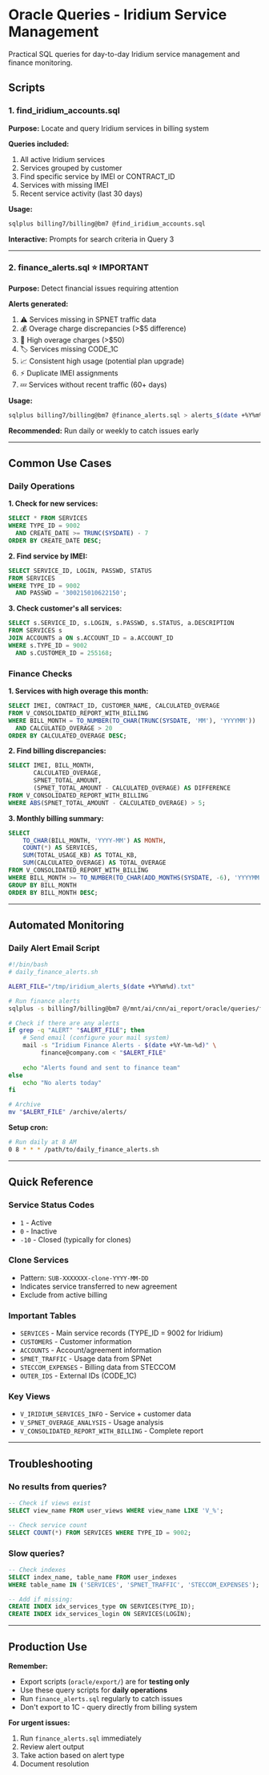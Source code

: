 # Oracle Queries - Iridium Service Management

Practical SQL queries for day-to-day Iridium service management and finance monitoring.

## Scripts

### 1. find_iridium_accounts.sql
**Purpose:** Locate and query Iridium services in billing system

**Queries included:**
1. All active Iridium services
2. Services grouped by customer
3. Find specific service by IMEI or CONTRACT_ID
4. Services with missing IMEI
5. Recent service activity (last 30 days)

**Usage:**
```bash
sqlplus billing7/billing@bm7 @find_iridium_accounts.sql
```

**Interactive:** Prompts for search criteria in Query 3

---

### 2. finance_alerts.sql ⭐ IMPORTANT
**Purpose:** Detect financial issues requiring attention

**Alerts generated:**
1. ⚠️ Services missing in SPNET traffic data
2. 💰 Overage charge discrepancies (>$5 difference)
3. 🔴 High overage charges (>$50)
4. 🏷️ Services missing CODE_1C
5. 📈 Consistent high usage (potential plan upgrade)
6. ⚡ Duplicate IMEI assignments
7. 💤 Services without recent traffic (60+ days)

**Usage:**
```bash
sqlplus billing7/billing@bm7 @finance_alerts.sql > alerts_$(date +%Y%m%d).txt
```

**Recommended:** Run daily or weekly to catch issues early

---

## Common Use Cases

### Daily Operations

**1. Check for new services:**
```sql
SELECT * FROM SERVICES 
WHERE TYPE_ID = 9002 
  AND CREATE_DATE >= TRUNC(SYSDATE) - 7
ORDER BY CREATE_DATE DESC;
```

**2. Find service by IMEI:**
```sql
SELECT SERVICE_ID, LOGIN, PASSWD, STATUS 
FROM SERVICES 
WHERE TYPE_ID = 9002 
  AND PASSWD = '300215010622150';
```

**3. Check customer's all services:**
```sql
SELECT s.SERVICE_ID, s.LOGIN, s.PASSWD, s.STATUS, a.DESCRIPTION
FROM SERVICES s
JOIN ACCOUNTS a ON s.ACCOUNT_ID = a.ACCOUNT_ID
WHERE s.TYPE_ID = 9002
  AND s.CUSTOMER_ID = 255168;
```

### Finance Checks

**1. Services with high overage this month:**
```sql
SELECT IMEI, CONTRACT_ID, CUSTOMER_NAME, CALCULATED_OVERAGE
FROM V_CONSOLIDATED_REPORT_WITH_BILLING
WHERE BILL_MONTH = TO_NUMBER(TO_CHAR(TRUNC(SYSDATE, 'MM'), 'YYYYMM'))
  AND CALCULATED_OVERAGE > 20
ORDER BY CALCULATED_OVERAGE DESC;
```

**2. Find billing discrepancies:**
```sql
SELECT IMEI, BILL_MONTH, 
       CALCULATED_OVERAGE, 
       SPNET_TOTAL_AMOUNT,
       (SPNET_TOTAL_AMOUNT - CALCULATED_OVERAGE) AS DIFFERENCE
FROM V_CONSOLIDATED_REPORT_WITH_BILLING
WHERE ABS(SPNET_TOTAL_AMOUNT - CALCULATED_OVERAGE) > 5;
```

**3. Monthly billing summary:**
```sql
SELECT 
    TO_CHAR(BILL_MONTH, 'YYYY-MM') AS MONTH,
    COUNT(*) AS SERVICES,
    SUM(TOTAL_USAGE_KB) AS TOTAL_KB,
    SUM(CALCULATED_OVERAGE) AS TOTAL_OVERAGE
FROM V_CONSOLIDATED_REPORT_WITH_BILLING
WHERE BILL_MONTH >= TO_NUMBER(TO_CHAR(ADD_MONTHS(SYSDATE, -6), 'YYYYMM'))
GROUP BY BILL_MONTH
ORDER BY BILL_MONTH DESC;
```

---

## Automated Monitoring

### Daily Alert Email Script

```bash
#!/bin/bash
# daily_finance_alerts.sh

ALERT_FILE="/tmp/iridium_alerts_$(date +%Y%m%d).txt"

# Run finance alerts
sqlplus -s billing7/billing@bm7 @/mnt/ai/cnn/ai_report/oracle/queries/finance_alerts.sql > "$ALERT_FILE"

# Check if there are any alerts
if grep -q "ALERT" "$ALERT_FILE"; then
    # Send email (configure your mail system)
    mail -s "Iridium Finance Alerts - $(date +%Y-%m-%d)" \
         finance@company.com < "$ALERT_FILE"
    
    echo "Alerts found and sent to finance team"
else
    echo "No alerts today"
fi

# Archive
mv "$ALERT_FILE" /archive/alerts/
```

**Setup cron:**
```bash
# Run daily at 8 AM
0 8 * * * /path/to/daily_finance_alerts.sh
```

---

## Quick Reference

### Service Status Codes
- `1` - Active
- `0` - Inactive
- `-10` - Closed (typically for clones)

### Clone Services
- Pattern: `SUB-XXXXXXX-clone-YYYY-MM-DD`
- Indicates service transferred to new agreement
- Exclude from active billing

### Important Tables
- `SERVICES` - Main service records (TYPE_ID = 9002 for Iridium)
- `CUSTOMERS` - Customer information
- `ACCOUNTS` - Account/agreement information
- `SPNET_TRAFFIC` - Usage data from SPNet
- `STECCOM_EXPENSES` - Billing data from STECCOM
- `OUTER_IDS` - External IDs (CODE_1C)

### Key Views
- `V_IRIDIUM_SERVICES_INFO` - Service + customer data
- `V_SPNET_OVERAGE_ANALYSIS` - Usage analysis
- `V_CONSOLIDATED_REPORT_WITH_BILLING` - Complete report

---

## Troubleshooting

### No results from queries?
```sql
-- Check if views exist
SELECT view_name FROM user_views WHERE view_name LIKE 'V_%';

-- Check service count
SELECT COUNT(*) FROM SERVICES WHERE TYPE_ID = 9002;
```

### Slow queries?
```sql
-- Check indexes
SELECT index_name, table_name FROM user_indexes 
WHERE table_name IN ('SERVICES', 'SPNET_TRAFFIC', 'STECCOM_EXPENSES');

-- Add if missing:
CREATE INDEX idx_services_type ON SERVICES(TYPE_ID);
CREATE INDEX idx_services_login ON SERVICES(LOGIN);
```

---

## Production Use

**Remember:**
- Export scripts (`oracle/export/`) are for **testing only**
- Use these query scripts for **daily operations**
- Run `finance_alerts.sql` regularly to catch issues
- Don't export to 1C - query directly from billing system

**For urgent issues:**
1. Run `finance_alerts.sql` immediately
2. Review alert output
3. Take action based on alert type
4. Document resolution




